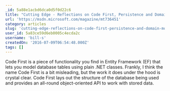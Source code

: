 ```yaml
---
_id: 5a88e1acbd6dca0d5f0d22c6
title: "Cutting Edge - Reflections on Code First, Persistence and Domain Modeling"
url: 'https://msdn.microsoft.com/magazine/mt736451'
category: articles
slug: 'cutting-edge-reflections-on-code-first-persistence-and-domain-modeling'
user_id: 5a83ce59d6eb0005c4ecda2c
username: 'bill-s'
createdOn: '2016-07-09T06:54:48.000Z'
tags: []
---
```


Code First is a piece of functionality you find in Entity Framework (EF) that lets you model database tables using plain .NET classes. Frankly, I think the name Code First is a bit misleading, but the work it does under the hood is crystal clear. Code First lays out the structure of the database being used and provides an all-round object-oriented API to work with stored data.
